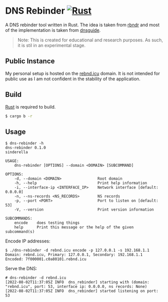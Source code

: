 # DNS Rebinder [![Rust](https://github.com/Sinderella/dns-rebinder/actions/workflows/rust.yml/badge.svg?branch=main)](https://github.com/Sinderella/dns-rebinder/actions/workflows/rust.yml)

A DNS rebinder tool written in Rust. The idea is taken from [rbndr](https://github.com/taviso/rbndr) and most of the implementation is taken from [dnsguide](https://github.com/EmilHernvall/dnsguide/).

> Note: This is created for educational and research purposes. As such, it is stil in an experimental stage.

## Public Instance

My personal setup is hosted on the [rebnd.icu]() domain. It is not intended for public use as I am not confident in the stability of the application.

## Build

[Rust](https://www.rust-lang.org/learn/get-started) is required to build.

```bash
$ cargo b -r
```

## Usage

```
$ dns-rebinder -h
dns-rebinder 0.1.0
sinderella

USAGE:
    dns-rebinder [OPTIONS] --domain <DOMAIN> [SUBCOMMAND]

OPTIONS:
    -d, --domain <DOMAIN>                Root domain
    -h, --help                           Print help information
    -i, --interface-ip <INTERFACE_IP>    Network interface [default: 0.0.0.0]
    -n, --ns-records <NS_RECORDS>        NS records
    -p, --port <PORT>                    Port to listen on [default: 53]
    -V, --version                        Print version information

SUBCOMMANDS:
    encode    does testing things
    help      Print this message or the help of the given subcommand(s)

```

Encode IP addresses:

```
$ ./dns-rebinder -d rebnd.icu encode -p 127.0.0.1 -s 192.168.1.1
Domain: rebnd.icu, Primary: 127.0.0.1, Secondary: 192.168.1.1
Encoded: 7f000001.c0a80101.rebnd.icu
```

Serve the DNS:

```
# dns-rebinder -d rebnd.icu
[2022-08-02T11:37:05Z INFO  dns_rebinder] starting with (domain: "rebnd.icu", port: 53, interface ip: 0.0.0.0, ns records: None)
[2022-08-02T11:37:05Z INFO  dns_rebinder] started listening on port: 53
```
